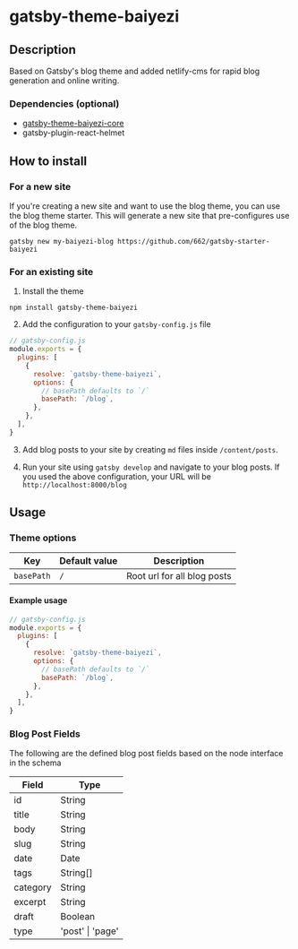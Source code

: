 # gatsby-theme-baiyezi

## Description

Based on Gatsby's blog theme and added netlify-cms for rapid blog generation and online writing.

### Dependencies (optional)

- [gatsby-theme-baiyezi-core](https://github.com/662/gatsby-theme-baiyezi/tree/master/packages/gatsby-theme-baiyezi-core)
- gatsby-plugin-react-helmet

## How to install

### For a new site

If you're creating a new site and want to use the blog theme, you can use the blog theme starter. This will generate a new site that pre-configures use of the blog theme.

```shell
gatsby new my-baiyezi-blog https://github.com/662/gatsby-starter-baiyezi
```

### For an existing site

1. Install the theme

```shell
npm install gatsby-theme-baiyezi
```

2. Add the configuration to your `gatsby-config.js` file

```js
// gatsby-config.js
module.exports = {
  plugins: [
    {
      resolve: `gatsby-theme-baiyezi`,
      options: {
        // basePath defaults to `/`
        basePath: `/blog`,
      },
    },
  ],
}
```

3. Add blog posts to your site by creating `md` files inside `/content/posts`.

4. Run your site using `gatsby develop` and navigate to your blog posts. If you used the above configuration, your URL will be `http://localhost:8000/blog`

## Usage

### Theme options

| Key        | Default value | Description                 |
| ---------- | ------------- | --------------------------- |
| `basePath` | `/`           | Root url for all blog posts |

#### Example usage

```js
// gatsby-config.js
module.exports = {
  plugins: [
    {
      resolve: `gatsby-theme-baiyezi`,
      options: {
        // basePath defaults to `/`
        basePath: `/blog`,
      },
    },
  ],
}
```

### Blog Post Fields

The following are the defined blog post fields based on the node interface in the schema

| Field    | Type             |
| -------- | ---------------- |
| id       | String           |
| title    | String           |
| body     | String           |
| slug     | String           |
| date     | Date             |
| tags     | String[]         |
| category | String           |
| excerpt  | String           |
| draft    | Boolean          |
| type     | 'post' \| 'page' |
